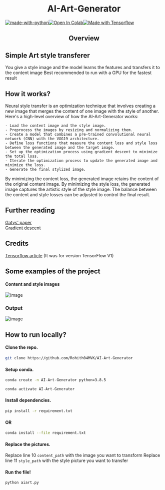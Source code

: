 <h1 align="center">AI-Art-Generator</h1>

[![made-with-python](http://ForTheBadge.com/images/badges/made-with-python.svg)](https://www.python.org/)[![Open In Colab](https://colab.research.google.com/assets/colab-badge.svg)](https://colab.research.google.com/drive/18nLCUAQZJ-vuOIn04IrBMubqsV6VO_9j?usp=sharing)[![Made with Tensorflow](https://aleen42.github.io/badges/src/tensorflow.svg)](https://www.tensorflow.org/)

<h2 align="center">Overview</h2>

## Simple Art style transferer
You give a style image and the model learns the features and transfers it to the content image
Best recommended to run with a GPU for the fastest result

## How it works?

Neural style transfer is an optimization technique that involves creating a new image that merges the content of one image with the style of another. Here's a high-level overview of how the AI-Art-Generator works:

    - Load the content image and the style image.
    - Preprocess the images by resizing and normalizing them.
    - Create a model that combines a pre-trained convolutional neural network (CNN) with the VGG19 architecture.
    - Define loss functions that measure the content loss and style loss between the generated image and the target image.
    - Set up the optimization process using gradient descent to minimize the total loss.
    - Iterate the optimization process to update the generated image and minimize the loss.
    - Generate the final stylized image.

By minimizing the content loss, the generated image retains the content of the original content image. By minimizing the style loss, the generated image captures the artistic style of the style image. The balance between the content and style losses can be adjusted to control the final result.

## Further reading

[Gatys’ paper](https://arxiv.org/abs/1508.06576)\
[Gradient descent](https://developers.google.com/machine-learning/crash-course/reducing-loss/gradient-descent)

## Credits
[Tensorflow article](https://medium.com/tensorflow/neural-style-transfer-creating-art-with-deep-learning-using-tf-keras-and-eager-execution-7d541ac31398)
(It was for version TensorFlow V1)


## Some examples of the project

#### Content and style images

![image](https://cdn.discordapp.com/attachments/748848099891347498/794168270831353856/tRe7lwtniHiKzxOK0pl2g5HA6HwFwXCRc6dDhcDgcDofjIuESLYfD4XA4HI6LhEu0HA6HwFwOC4SLtFyOBwOh8PhuEi4RMvhcDgc.png)

### Output

![image](https://cdn.discordapp.com/attachments/748848099891347498/794168176110731264/uNsabtFDjw5F7SPtB5ZrBdeNPfbuXaH96JOWTIkCF3KLtdQhkyZMiQIffDA18yJAhQ5QhgYZMiQIXcoQwMfMmTIkDuUoYEPGTJky.png)

## How to run locally?

#### Clone the repo.
``` sh
git clone https://github.com/Rohith04MVK/AI-Art-Generator
```

#### Setup conda.
```sh
conda create -n AI-Art-Generator python=3.8.5
```
```sh
conda activate AI-Art-Generator
```


#### Install dependencies.

```sh
pip install -r requirement.txt
```
#### OR
```sh
conda install --file requirement.txt
```

#### Replace the pictures.
Replace line 10  `content_path` with the image you want to transform
Replace line 11 `style_path` with the style picture you want to transfer

#### Run the file!
```sh
python aiart.py
```
